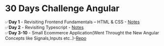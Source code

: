 # 30 Days Challenge Angular
✅**Day 1** - Revisiting Frontend Fundamentals – HTML & CSS  - [Notes](https://github.com/DysonThomas/BrushUP/tree/main)  
✅**Day 2** - Revisiting Typescript  - [Notes](https://github.com/DysonThomas/typescriptbasic)  
✅**Day 3-10** - Small Ecommerce Application(Went Throught the New Angular Concepts like Signals,Inputs etc..)-[Repo](https://github.com/DysonThomas/Angular-Ecommerce)
 
